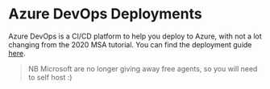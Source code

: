 # Azure DevOps Deployments
Azure DevOps is a CI/CD platform to help you deploy to Azure, with not a lot changing from the 2020 MSA tutorial. You can find the deployment guide [here](https://github.com/NZMSA/2020-Phase-1/blob/master/DevOps%20-%20Azure%20Pipeline/README.md).

>NB Microsoft are no longer giving away free agents, so you will need to self host :)